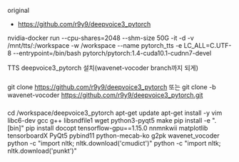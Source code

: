 original
- https://github.com/r9y9/deepvoice3_pytorch


nvidia-docker run --cpu-shares=2048 --shm-size 50G -it -d -v /mnt/tts/:/workspace -w /workspace --name pytorch_tts -e LC_ALL=C.UTF-8 --entrypoint=/bin/bash pytorch/pytorch:1.4-cuda10.1-cudnn7-devel


TTS deepvoice3_pytorch 설치(wavenet-vocoder branch까지 되게)
###
git clone https://github.com/r9y9/deepvoice3_pytorch 또는
git clone -b wavenet-vocoder https://github.com/r9y9/deepvoice3_pytorch.git
###
cd /workspace/deepvoice3_pytorch
apt-get update
apt-get install -y vim libc6-dev gcc g++ libsndfile1 wget python3-pyqt5 make
pip install -e ".[bin]"
pip install docopt tensorflow-gpu==1.15.0 nnmnkwii matplotlib tensorboardX PyQt5 pybind11 python-mecab-ko g2pk wavenet_vocoder
python -c "import nltk; nltk.download('cmudict')"
python -c "import nltk; nltk.download('punkt')"
